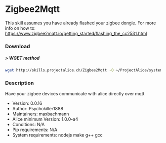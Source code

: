 # Zigbee2Mqtt

This skill assumes you have already flashed your zigbee dongle. For more info on how to: https://www.zigbee2mqtt.io/getting_started/flashing_the_cc2531.html

### Download

##### > WGET method
```bash
wget http://skills.projectalice.ch/Zigbee2Mqtt -O ~/ProjectAlice/system/skillInstallTickets/Zigbee2Mqtt.install
```

### Description

Have your zigbee devices communicate with alice directly over mqtt

- Version: 0.0.16
- Author: Psychokiller1888
- Maintainers: maxbachmann
- Alice minimum Version: 1.0.0-a4
- Conditions: N/A
- Pip requirements: N/A
- System requirements: nodejs make g++ gcc
